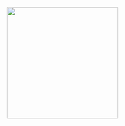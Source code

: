 <div align="center" width="100%">
  <a href="#">
    <img src="https://tanjeffreyz-github-overview.herokuapp.com/?n=4" width="256px" height="256px" />
  </a>
</div>
